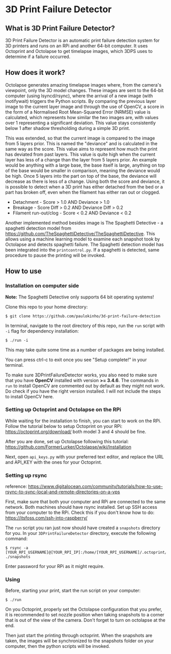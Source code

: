 # 3D Print Failure Detector

## What is 3D Print Failure Detector?
3D Print Failure Detector is an automatic print failure detection system for 3D printers and runs on an RPi and another 64-bit computer. It uses Octoprint and Octolapse to get timelapse images, which 3DPS uses to determine if a failure occurred.

## How does it work?
Octolapse generates amazing timelapse images where, from the camera's viewpoint, only the 3D model changes. These images are sent to the 64-bit computer (using lsyncd/rsync), where the arrival of a new image (with inotifywait) triggers the Python scripts. By comparing the previous layer image to the current layer image and through the use of OpenCV, a score in the form of a Normalised Root Mean-Squared Error (NRMSE) value is calculated, which represents how similar the two images are, with values over 1 representing a significant deviation. This value stays consistently below 1 after shadow thresholding during a simple 3D print.

This was extended, so that the current image is compared to the image from 5 layers prior. This is named the "deviance" and is calculated in the same way as the score. This value aims to represent how much the print has deviated from past layers. This value is quite high when the current layer has less of a change than the layer from 5 layers prior. An example would be anything with a large base, the base itself is large, anything on top of the base would be smaller in comparison, meaning the deviance would be high. Once 5 layers into the part on top of the base, the deviance will decrease as there is less of a change.
Using both the score and deviance, it is possible to detect when a 3D print has either detached from the bed or a part has broken off, even when the filament has either ran out or clogged.
* Detachment - Score > 1.0 AND Deviance > 1.0
* Breakage - Score Diff > 0.2 AND Deviance Diff > 0.2
* Filament run-out/clog - Score < 0.2 AND Deviance < 0.2

Another implemented method besides image is The Spaghetti Detective - a spaghetti detection model from https://github.com/TheSpaghettiDetective/TheSpaghettiDetective. This allows using a machine learning model to examine each snapshot took by Octolapse and detects spaghetti failure. The Spaghetti detection model has been integrated into the `printcontrol.py`. If a spaghetti is detected, same procedure to pause the printing will be invoked.

## How to use

### Installation on computer side
**Note:** The Spaghetti Detective only supports 64 bit operating systems!

Clone this repo to your home directory:
```
$ git clone https://github.com/paulokinho/3d-print-failure-detection
```

In terminal, navigate to the root directory of this repo, run the `run` script with `-i` flag for dependency installation:
```
$ ./run -i
```
This may take quite some time as a number of packages are being installed.

You can press ctrl-c to exit once you see "Setup complete!" in your terminal.

To make sure 3DPrintFailureDetector works, you also need to make sure that you have **OpenCV** installed with version **>= 3.4.6**. The commands in `run` to install OpenCV are commented out by default as they might not work. Do check if you have the right version installed. I will not include the steps to install OpenCV here.

### Setting up Octoprint and Octolapse on the RPi
While waiting for the installation to finish, you can start to work on the RPi. Follow the tutorial below to setup Octoprint on your RPi: https://octoprint.org/download/ both model 3 and 4 should be fine.

After you are done, set up Octolapse following this tutorial:
https://github.com/FormerLurker/Octolapse/wiki/Installation

Next, open `api_keys.py` with your preferred text editor, and replace the URL and API_KEY with the ones for your Octoprint.

### Setting up rsync
reference: https://www.digitalocean.com/community/tutorials/how-to-use-rsync-to-sync-local-and-remote-directories-on-a-vps

First, make sure that both your computer and RPi are connected to the same network. Both machines should have rsync installed. Set up SSH access from your computer to the RPi. Check this if you don't know how to do: https://itsfoss.com/ssh-into-raspberry/

The `run` script you ran just now should have created a `snapshots` directory for you. In your `3DPrintFailureDetector` directory, execute the following command:
```
$ rsync -a [YOUR_RPI_USERNAME]@[YOUR_RPI_IP]:/home/[YOUR_RPI_USERNAME]/.octoprint/data/octolapse/snapshots ./snapshots
```
Enter password for your RPi as it might require.

### Using
Before, starting your print, start the run script on your computer:
```
$ ./run
```
On you Octoprint, properly set the Octolapse configuration that you prefer, it is recommended to set nozzle position when taking snapshots to a corner that is out of the view of the camera. Don't forget to turn on octolapse at the end.

Then just start the printing through octoprint. When the snapshots are taken, the images will be synchronized to the snapshots folder on your computer, then the python scripts will be invoked.